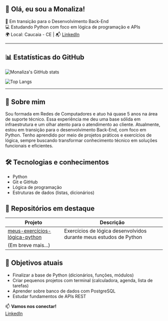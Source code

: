 ## 👋 Olá, eu sou a Monaliza!

🎯 Em transição para o Desenvolvimento Back-End  
💻 Estudando Python com foco em lógica de programação e APIs  
🌍 Local: Caucaia - CE | 📬 [LinkedIn](https://www.linkedin.com/in/monaliza-vasconcelos-08a004197)

---

## 📊 Estatísticas do GitHub

![Monaliza's GitHub stats](https://github-readme-stats.vercel.app/api?username=Monaliza-Vasconcelos&show_icons=true&theme=tokyonight&count_private=true)

![Top Langs](https://github-readme-stats.vercel.app/api/top-langs/?username=Monaliza-Vasconcelos&layout=compact&theme=tokyonight)


---

## 💼 Sobre mim

Sou formada em Redes de Computadores e atuo há quase 5 anos na área de suporte técnico. Essa experiência me deu uma base sólida em infraestrutura e um olhar atento para o atendimento ao cliente. Atualmente, estou em transição para o desenvolvimento Back-End, com foco em Python. Tenho aprendido por meio de projetos práticos e exercícios de lógica, sempre buscando transformar conhecimento técnico em soluções funcionais e eficientes.

## 🛠️ Tecnologias e conhecimentos

- Python
- Git e GitHub
- Lógica de programação
- Estruturas de dados (listas, dicionários)

## 📌 Repositórios em destaque

| Projeto | Descrição |
|--------|------------|
| [meus-exercícios-lógica-python](https://github.com/Monaliza-Vasconcelos/exercicios-logica-python) | Exercícios de lógica desenvolvidos durante meus estudos de Python |
| (Em breve mais...) | |

## 🚀 Objetivos atuais

- Finalizar a base de Python (dicionários, funções, módulos)
- Criar pequenos projetos com terminal (calculadora, agenda, lista de tarefas)
- Aprender sobre banco de dados com PostgreSQL
- Estudar fundamentos de APIs REST

📫 **Vamos nos conectar!**  
[LinkedIn](https://www.linkedin.com/in/monaliza-vasconcelos-08a004197)
